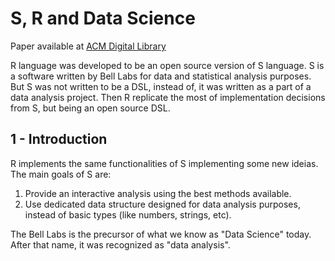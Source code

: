 <!-- paper available at https://dl.acm.org/toc/pacmpl/2020/4/HOPL -->
# S, R and Data Science
Paper available at [ACM Digital Library][1]

R language was developed to be an open source version of S language.
S is a software written by Bell Labs for data and statistical analysis purposes.
But S was not written to be a DSL, instead of, it was written as a part of a
data analysis project.
Then R replicate the most of implementation decisions from S, but being an open
source DSL.

## 1 - Introduction
R implements the same functionalities of S implementing some new ideias.
The main goals of S are:
1. Provide an interactive analysis using the best methods available.
2. Use dedicated data structure designed for data analysis purposes,
instead of basic types (like numbers, strings, etc).

The Bell Labs is the precursor of what we know as "Data Science" today.
After that name, it was recognized as "data analysis".


[1]: https://dl.acm.org/doi/abs/10.1145/3386334